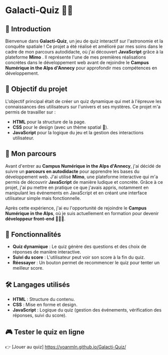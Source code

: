 # Galacti-Quiz 🚀✨

## 🌌 Introduction

Bienvenue dans **Galacti-Quiz**, un jeu de quiz interactif sur l'astronomie et la conquête spatiale !
Ce projet a été réalisé et amélioré par mes soins dans le cadre de mon parcours autodidacte, où j'ai découvert **JavaScript** grâce à la plateforme **Mimo** .
Il représente l'une de mes premières réalisations concrètes dans le développement web avant de rejoindre le **Campus Numérique in the Alps d'Annecy** pour approfondir mes compétences en développement.

## 🚀 Objectif du projet

L'objectif principal était de créer un quiz dynamique qui met à l'épreuve les connaissances des utilisateurs sur l'univers et ses mystères. Ce projet m'a permis de travailler sur :

- **HTML** pour la structure de la page.
- **CSS** pour le design (avec un thème spatial 🌠).
- **JavaScript** pour la logique du jeu et la gestion des interactions utilisateur.

## 📅 Mon parcours

Avant d'entrer au **Campus Numérique in the Alps d'Annecy**, j'ai décidé de suivre un **parcours en autodidacte** pour apprendre les bases du développement web.
J'ai utilisé **Mimo**, une plateforme interactive qui m'a permis de découvrir **JavaScript** de manière ludique et concrète.
Grâce à ce projet, j'ai pu mettre en pratique ce que j'avais appris, notamment en manipulant les événements en JavaScript et en créant une interface utilisateur simple mais fonctionnelle.

Après cette expérience, j'ai eu l'opportunité de rejoindre le **Campus Numérique in the Alps**, où je suis actuellement en formation pour devenir **développeur front-end** 👨‍💻🎨.

## 🚀 Fonctionnalités

- **Quiz dynamique** : Le quiz génère des questions et des choix de réponses de manière interactive.
- **Suivi du score** : L'utilisateur peut voir son score à la fin du quiz.
- **Réessayer** : Un bouton permet de recommencer le quiz pour tenter un meilleur score.

## 🛠️ Langages utilisés

- **HTML** : Structure du contenu.
- **CSS** : Mise en forme et design.
- **JavaScript** : Logique du quiz (gestion des événements, vérification des réponses, suivi du score).

## 🎮 Tester le quiz en ligne

👉 [Jouer au quiz] https://yoanmln.github.io/Galacti-Quiz/
